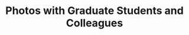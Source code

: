 ---
layout: none
title: "Photos with Graduate Students and Colleagues"
photos:
  - filename: "202412.jpg"
    caption: "(from left hand side) Chuiyang Meng, Manyou Ma, Lele Wang, Zihuan Wang, Sin-Yu Huang, Shu Hong, Vincent Wong, Shahriar Mirabbasi, and Mohammad Hossein Shokouhi"
  - filename: "202312.jpg"
    caption: "(from left hand side) Chuiyang Meng, Vincent Wong, Mohammad Hossein Shokouhi, Mehdi Setayesh, Manyou Ma, Sin-Yu Huang, and Shu Hong."
  - filename: "202309.jpg"
    caption: "(from left hand side) Chuiyang Meng, Ali Mehrabian, Vincent Wong, Mohammad Hossein Shokouhi, Hamed Shah-Mansouri, Mehdi Setayesh, Zihuan Wang, Sin-Yu Huang, and Shu Hong."
  - filename: "202212.jpg"
    caption: "(from left hand side) Chuiyang Meng, Zihuan Wang, Rui Huang, Mehdi Setayesh, Manyou Ma, Shahab Bahrami, Vincent Wong, and Ali Mehrabian."
---